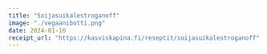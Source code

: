 ```yaml
---
title: "Soija­suikale­stroganoff"
image: "./vegaanibotti.png"
date: 2024-01-16
receipt_url: "https://kasviskapina.fi/reseptit/soijasuikalestroganoff"
---
```

